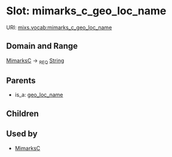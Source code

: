 
# Slot: mimarks_c_geo_loc_name




URI: [mixs.vocab:mimarks_c_geo_loc_name](https://w3id.org/mixs/vocab/mimarks_c_geo_loc_name)


## Domain and Range

[MimarksC](MimarksC.md) ->  <sub>REQ</sub> [String](types/String.md)

## Parents

 *  is_a: [geo_loc_name](geo_loc_name.md)

## Children


## Used by

 * [MimarksC](MimarksC.md)
